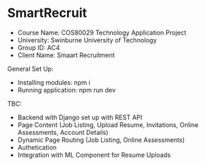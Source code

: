 # SmartRecruit

- Course Name: COS80029 Technology Application Project
- University: Swinburne University of Technology
- Group ID: AC4 
- Client Name: Smaart Recruitment

General Set Up:
- Installing modules: npm i
- Running application: npm run dev

TBC:
- Backend with Django set up with REST API
- Page Content (Job Listing, Upload Resume, Invitations, Online Assessments, Account Details)
- Dynamic Page Routing (Job Listing, Online Assessments)
- Authetication
- Integration with ML Component for Resume Uploads